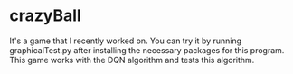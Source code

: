 # crazyBall

It's a game that I recently worked on. You can try it by running graphicalTest.py after installing the necessary packages for this program. This game works with the DQN algorithm and tests this algorithm.


